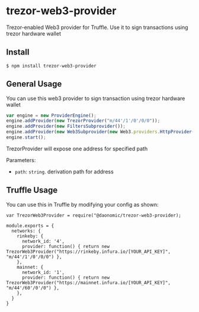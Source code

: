 # trezor-web3-provider
Trezor-enabled Web3 provider for Truffle. Use it to sign transactions using trezor hardware wallet

## Install

```
$ npm install trezor-web3-provider
```

## General Usage

You can use this web3 provider to sign transaction using trezor hardware wallet

```javascript
var engine = new ProviderEngine();
engine.addProvider(new TrezorProvider("m/44'/1'/0'/0/0"));
engine.addProvider(new FiltersSubprovider());
engine.addProvider(new Web3Subprovider(new Web3.providers.HttpProvider("http://ropsten.infura.com/{key}")));
engine.start();
```

TrezorProvider will expose one address for specified path

Parameters:

- `path`: `string`. derivation path for address

## Truffle Usage

You can use this in Truffle by modifying your config as shown:

```
var TrezorWeb3Provider = require("@daonomic/trezor-web3-provider);

module.exports = {
  networks: {
    rinkeby: {
      network_id: '4',
      provider: function() { return new TrezorWeb3Provider("https://rinkeby.infura.io/[YOUR_API_KEY]", "m/44'/1'/0'/0/0") },
    },
    mainnet: {
      network_id: '1',
      provider: function() { return new TrezorWeb3Provider("https://mainnet.infura.io/[YOUR_API_KEY]", "m/44'/60'/0'/0") },
    },
  }
}
```
